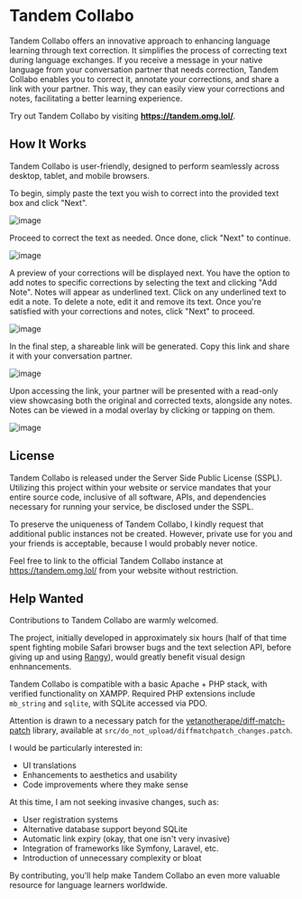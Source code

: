 # Tandem Collabo

Tandem Collabo offers an innovative approach to enhancing language learning through text correction. It simplifies the process of correcting text during language exchanges. If you receive a message in your native language from your conversation partner that needs correction, Tandem Collabo enables you to correct it, annotate your corrections, and share a link with your partner. This way, they can easily view your corrections and notes, facilitating a better learning experience.

Try out Tandem Collabo by visiting **https://tandem.omg.lol/**.

## How It Works

Tandem Collabo is user-friendly, designed to perform seamlessly across desktop, tablet, and mobile browsers.

To begin, simply paste the text you wish to correct into the provided text box and click "Next".

![image](https://github.com/shuuryou/tandemcollabo/assets/36278767/a9727182-936b-4ae7-8bf6-9534e7f2345b)

Proceed to correct the text as needed. Once done, click "Next" to continue.

![image](https://github.com/shuuryou/tandemcollabo/assets/36278767/f06e3d04-7f44-4b1b-8ace-a2bfaf0e7d35)

A preview of your corrections will be displayed next. You have the option to add notes to specific corrections by selecting the text and clicking "Add Note". Notes will appear as underlined text. Click on any underlined text to edit a note. To delete a note, edit it and remove its text. Once you're satisfied with your corrections and notes, click "Next" to proceed.

![image](https://github.com/shuuryou/tandemcollabo/assets/36278767/715ab398-f4ed-48c6-a07c-aa5d6cdc1de6)

In the final step, a shareable link will be generated. Copy this link and share it with your conversation partner.

![image](https://github.com/shuuryou/tandemcollabo/assets/36278767/18d98ebc-2520-4831-bb36-0db56ceee8da)

Upon accessing the link, your partner will be presented with a read-only view showcasing both the original and corrected texts, alongside any notes. Notes can be viewed in a modal overlay by clicking or tapping on them.

![image](https://github.com/shuuryou/tandemcollabo/assets/36278767/fcd0b547-c7d5-402c-8552-a67587e70f9e)

## License

Tandem Collabo is released under the Server Side Public License (SSPL). Utilizing this project within your website or service mandates that your entire source code, inclusive of all software, APIs, and dependencies necessary for running your service, be disclosed under the SSPL.

To preserve the uniqueness of Tandem Collabo, I kindly request that additional public instances not be created. However, private use for you and your friends is acceptable, because I would probably never notice.

Feel free to link to the official Tandem Collabo instance at https://tandem.omg.lol/ from your website without restriction.

## Help Wanted

Contributions to Tandem Collabo are warmly welcomed.

The project, initially developed in approximately six hours (half of that time spent fighting mobile Safari browser bugs and the text selection API, before giving up and using [Rangy](https://github.com/FL3XX-dev/rangy)), would greatly benefit visual design enhnancements.

Tandem Collabo is compatible with a basic Apache + PHP stack, with verified functionality on XAMPP. Required PHP extensions include `mb_string` and `sqlite`, with SQLite accessed via PDO.

Attention is drawn to a necessary patch for the [yetanotherape/diff-match-patch](https://github.com/yetanotherape/diff-match-patch) library, available at `src/do_not_upload/diffmatchpatch_changes.patch`.

I would be particularly interested in:
- UI translations
- Enhancements to aesthetics and usability
- Code improvements where they make sense

At this time, I am not seeking invasive changes, such as:
- User registration systems
- Alternative database support beyond SQLite
- Automatic link expiry (okay, that one isn't very invasive)
- Integration of frameworks like Symfony, Laravel, etc.
- Introduction of unnecessary complexity or bloat

By contributing, you'll help make Tandem Collabo an even more valuable resource for language learners worldwide.
